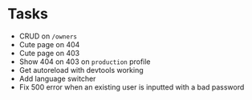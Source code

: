 # Tasks
* CRUD on `/owners`
* Cute page on 404
* Cute page on 403
* Show 404 on 403 on `production` profile
* Get autoreload with devtools working
* Add language switcher
* Fix 500 error when an existing user is inputted with a bad password
